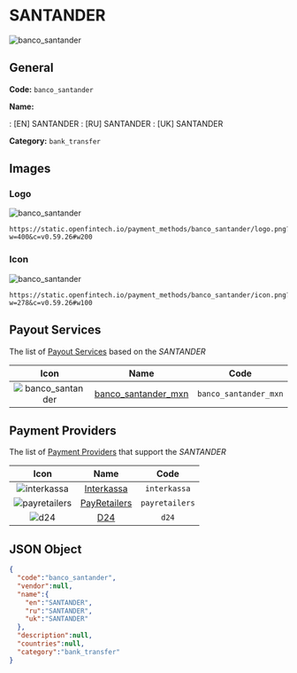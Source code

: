 
# SANTANDER 
![banco_santander](https://static.openfintech.io/payment_methods/banco_santander/logo.png?w=400&c=v0.59.26#w200)  

## General 
**Code:** `banco_santander` 
 
**Name:** 
 
:	[EN] SANTANDER 
:	[RU] SANTANDER 
:	[UK] SANTANDER 
 
**Category:** `bank_transfer` 
 

## Images 

### Logo 
![banco_santander](https://static.openfintech.io/payment_methods/banco_santander/logo.png?w=400&c=v0.59.26#w200)  

```
https://static.openfintech.io/payment_methods/banco_santander/logo.png?w=400&c=v0.59.26#w200
```  

### Icon 
![banco_santander](https://static.openfintech.io/payment_methods/banco_santander/icon.png?w=278&c=v0.59.26#w100)  

```
https://static.openfintech.io/payment_methods/banco_santander/icon.png?w=278&c=v0.59.26#w100
```  

## Payout Services 
 
The list of [Payout Services](/payout-services/) based on the _SANTANDER_ 

|Icon|Name|Code| 
|:---:|:---:|:---:| 
|![banco_santander](https://static.openfintech.io/payout_methods/banco_santander/icon.svg?w=278&c=v0.59.26#w40) |[banco_santander_mxn](/payout-services/banco_santander_mxn/)|`banco_santander_mxn`| 
 

## Payment Providers 
 
The list of [Payment Providers](/payment-providers/) that support the _SANTANDER_ 

|Icon|Name|Code| 
|:---:|:---:|:---:| 
|![interkassa](https://static.openfintech.io/payment_providers/interkassa/icon.svg?w=278&c=v0.59.26#w100) |[Interkassa](/payment-providers/interkassa/)|`interkassa`| 
|![payretailers](https://static.openfintech.io/payment_providers/payretailers/icon.svg?w=278&c=v0.59.26#w100) |[PayRetailers](/payment-providers/payretailers/)|`payretailers`| 
|![d24](https://static.openfintech.io/payment_providers/d24/icon.svg?w=278&c=v0.59.26#w100) |[D24](/payment-providers/d24/)|`d24`| 
 

## JSON Object 

```json
{
  "code":"banco_santander",
  "vendor":null,
  "name":{
    "en":"SANTANDER",
    "ru":"SANTANDER",
    "uk":"SANTANDER"
  },
  "description":null,
  "countries":null,
  "category":"bank_transfer"
}
```  
